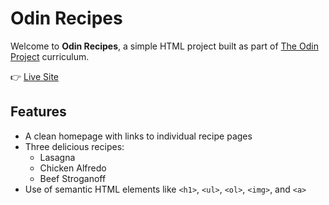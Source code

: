 # Odin Recipes

Welcome to **Odin Recipes**, a simple HTML project built as part of [The Odin Project](https://www.theodinproject.com/) curriculum.

👉 [Live Site](https://skylaryhu.github.io/odin-recipes/)

## Features

- A clean homepage with links to individual recipe pages
- Three delicious recipes:
  - Lasagna
  - Chicken Alfredo
  - Beef Stroganoff
- Use of semantic HTML elements like `<h1>`, `<ul>`, `<ol>`, `<img>`, and `<a>`

